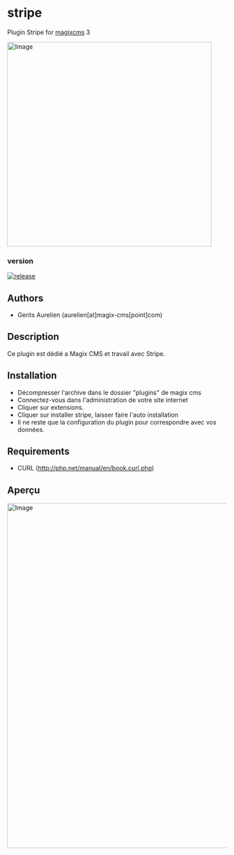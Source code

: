 # stripe

Plugin Stripe for [magixcms](https://www.magix-cms.com) 3

<img width="469" alt="Image" src="https://github.com/user-attachments/assets/338c1c3a-852c-4ac9-97ce-ef286e81fce8" />

### version 

[![release](https://img.shields.io/github/release/magix-cms/stripe.svg)](https://github.com/magix-cms/stripe/releases/latest)

Authors
-------

* Gerits Aurelien (aurelien[at]magix-cms[point]com)

## Description
Ce plugin est dédié a Magix CMS et travail avec Stripe.

## Installation
 * Décompresser l'archive dans le dossier "plugins" de magix cms
 * Connectez-vous dans l'administration de votre site internet
 * Cliquer sur extensions.
 * Cliquer sur installer stripe, laisser faire l'auto installation
 * Il ne reste que la configuration du plugin pour correspondre avec vos données.
 
 Requirements
   ------------
   * CURL (http://php.net/manual/en/book.curl.php)
   
## Aperçu

<img width="791" alt="Image" src="https://github.com/user-attachments/assets/6b165f43-6356-4a43-a4a8-6a4002d78335" />
